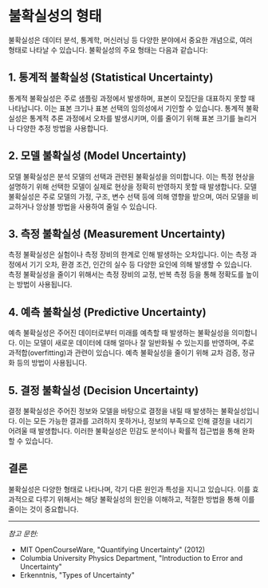 # 불확실성의 형태

불확실성은 데이터 분석, 통계학, 머신러닝 등 다양한 분야에서 중요한 개념으로, 여러 형태로 나타날 수 있습니다. 불확실성의 주요 형태는 다음과 같습니다:

## 1. **통계적 불확실성 (Statistical Uncertainty)**
통계적 불확실성은 주로 샘플링 과정에서 발생하며, 표본이 모집단을 대표하지 못할 때 나타납니다. 이는 표본 크기나 표본 선택의 임의성에서 기인할 수 있습니다. 통계적 불확실성은 통계적 추론 과정에서 오차를 발생시키며, 이를 줄이기 위해 표본 크기를 늘리거나 다양한 추정 방법을 사용합니다.

## 2. **모델 불확실성 (Model Uncertainty)**
모델 불확실성은 분석 모델의 선택과 관련된 불확실성을 의미합니다. 이는 특정 현상을 설명하기 위해 선택한 모델이 실제로 현상을 정확히 반영하지 못할 때 발생합니다. 모델 불확실성은 주로 모델의 가정, 구조, 변수 선택 등에 의해 영향을 받으며, 여러 모델을 비교하거나 앙상블 방법을 사용하여 줄일 수 있습니다.

## 3. **측정 불확실성 (Measurement Uncertainty)**
측정 불확실성은 실험이나 측정 장비의 한계로 인해 발생하는 오차입니다. 이는 측정 과정에서 기기 오차, 환경 조건, 인간의 실수 등 다양한 요인에 의해 발생할 수 있습니다. 측정 불확실성을 줄이기 위해서는 측정 장비의 교정, 반복 측정 등을 통해 정확도를 높이는 방법이 사용됩니다.

## 4. **예측 불확실성 (Predictive Uncertainty)**
예측 불확실성은 주어진 데이터로부터 미래를 예측할 때 발생하는 불확실성을 의미합니다. 이는 모델이 새로운 데이터에 대해 얼마나 잘 일반화될 수 있는지를 반영하며, 주로 과적합(overfitting)과 관련이 있습니다. 예측 불확실성을 줄이기 위해 교차 검증, 정규화 등의 방법이 사용됩니다.

## 5. **결정 불확실성 (Decision Uncertainty)**
결정 불확실성은 주어진 정보와 모델을 바탕으로 결정을 내릴 때 발생하는 불확실성입니다. 이는 모든 가능한 결과를 고려하지 못하거나, 정보의 부족으로 인해 결정을 내리기 어려울 때 발생합니다. 이러한 불확실성은 민감도 분석이나 확률적 접근법을 통해 완화할 수 있습니다.

## 결론
불확실성은 다양한 형태로 나타나며, 각기 다른 원인과 특성을 지니고 있습니다. 이를 효과적으로 다루기 위해서는 해당 불확실성의 원인을 이해하고, 적절한 방법을 통해 이를 줄이는 것이 중요합니다.

---

*참고 문헌:*
- MIT OpenCourseWare, "Quantifying Uncertainty" (2012)
- Columbia University Physics Department, "Introduction to Error and Uncertainty"
- Erkenntnis, "Types of Uncertainty"
